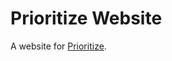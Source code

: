 # Prioritize Website
A website for [Prioritize](https://itunes.apple.com/us/app/prioritize-smarter-task-organization/id982588204?mt=8 "Prioritize").
